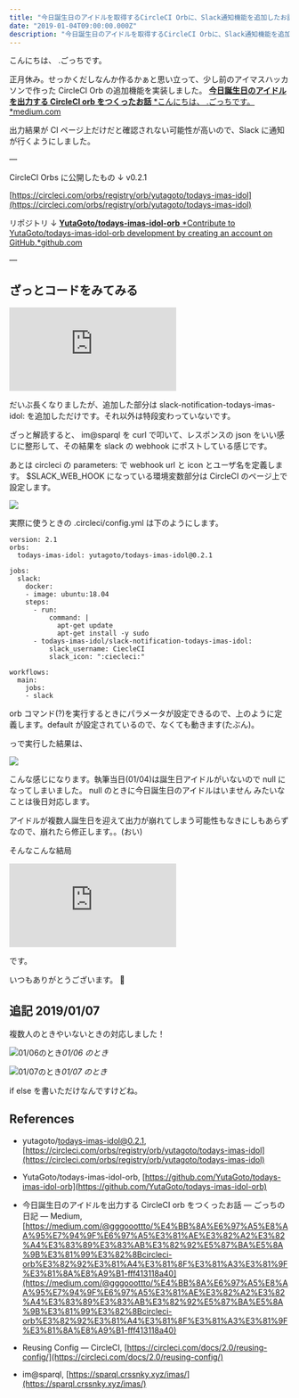 ```yaml
---
title: "今日誕生日のアイドルを取得するCircleCI Orbに、Slack通知機能を追加したお話"
date: "2019-01-04T09:00:00.000Z"
description: "今日誕生日のアイドルを取得するCircleCI Orbに、Slack通知機能を追加したお話"
---
```


こんにちは、 .ごっちです。

正月休み。せっかくだしなんか作るかぁと思い立って、少し前のアイマスハッカソンで作った CircleCI Orb の追加機能を実装しました。
[**今日誕生日のアイドルを出力する CircleCI orb をつくったお話**
*こんにちは、 .ごっちです。*medium.com](https://medium.com/@gggooottto/%E4%BB%8A%E6%97%A5%E8%AA%95%E7%94%9F%E6%97%A5%E3%81%AE%E3%82%A2%E3%82%A4%E3%83%89%E3%83%AB%E3%82%92%E5%87%BA%E5%8A%9B%E3%81%99%E3%82%8Bcircleci-orb%E3%82%92%E3%81%A4%E3%81%8F%E3%81%A3%E3%81%9F%E3%81%8A%E8%A9%B1-fff413118a40)

出力結果が CI ページ上だけだと確認されない可能性が高いので、Slack に通知が行くようにしました。

—

CircleCI Orbs に公開したもの ↓ v0.2.1

[https://circleci.com/orbs/registry/orb/yutagoto/todays-imas-idol](https://circleci.com/orbs/registry/orb/yutagoto/todays-imas-idol)

リポジトリ ↓
[**YutaGoto/todays-imas-idol-orb**
*Contribute to YutaGoto/todays-imas-idol-orb development by creating an account on GitHub.*github.com](https://github.com/YutaGoto/todays-imas-idol-orb)

—

## ざっとコードをみてみる

<iframe src="https://medium.com/media/564dfc62cfbd0541617a7f488b35983a" frameborder=0></iframe>

だいぶ長くなりましたが、追加した部分は slack-notification-todays-imas-idol: を追加しただけです。それ以外は特段変わっていないです。

ざっと解読すると、 im@sparql を curl で叩いて、レスポンスの json をいい感じに整形して、その結果を slack の webhook にポストしている感じです。

あとは circleci の parameters: で webhook url と icon とユーザ名を定義します。 $SLACK_WEB_HOOK になっている環境変数部分は CircleCI のページ上で設定します。

![](https://cdn-images-1.medium.com/max/4684/1*BwrH3knlQ40Zsl6eSAXwEQ.png)

実際に使うときの .circleci/config.yml は下のようにします。

    version: 2.1
    orbs:
      todays-imas-idol: yutagoto/todays-imas-idol@0.2.1

    jobs:
      slack:
        docker:
        - image: ubuntu:18.04
        steps:
          - run:
              command: |
                apt-get update
                apt-get install -y sudo
          - todays-imas-idol/slack-notification-todays-imas-idol:
              slack_username: CiecleCI
              slack_icon: ":ciecleci:"

    workflows:
      main:
        jobs:
        - slack

orb コマンド(?)を実行するときにパラメータが設定できるので、上のように定義します。default が設定されているので、なくても動きます(たぶん)。

っで実行した結果は、

![](https://cdn-images-1.medium.com/max/3540/1*R8COJz7IPGa7ZrhXzePV_Q.png)

こんな感じになります。執筆当日(01/04)は誕生日アイドルがいないので null になってしまいました。 null のときに今日誕生日のアイドルはいません みたいなことは後日対応します。

アイドルが複数人誕生日を迎えて出力が崩れてしまう可能性もなきにしもあらずなので、崩れたら修正します。。(おい)

そんなこんな結局

<iframe src="https://medium.com/media/abf96dc8723995caf9d8f029c1aa6735" frameborder=0></iframe>

です。

いつもありがとうございます。 🙏

## 追記 2019/01/07

複数人のときやいないときの対応しました！

![01/06のとき](https://cdn-images-1.medium.com/max/2516/1*_Ch7F_qmOFHHSUVY5-m-2g.png)_01/06 のとき_

![01/07のとき](https://cdn-images-1.medium.com/max/2328/1*pnopk-yzcyJllxkh1qZ_8Q.png)_01/07 のとき_

if else を書いただけなんですけどね。

## References

- yutagoto/todays-imas-idol@0.2.1, [https://circleci.com/orbs/registry/orb/yutagoto/todays-imas-idol](https://circleci.com/orbs/registry/orb/yutagoto/todays-imas-idol)

- YutaGoto/todays-imas-idol-orb, [https://github.com/YutaGoto/todays-imas-idol-orb](https://github.com/YutaGoto/todays-imas-idol-orb)

- 今日誕生日のアイドルを出力する CircleCI orb をつくったお話 — ごっちの日記 — Medium, [https://medium.com/@gggooottto/%E4%BB%8A%E6%97%A5%E8%AA%95%E7%94%9F%E6%97%A5%E3%81%AE%E3%82%A2%E3%82%A4%E3%83%89%E3%83%AB%E3%82%92%E5%87%BA%E5%8A%9B%E3%81%99%E3%82%8Bcircleci-orb%E3%82%92%E3%81%A4%E3%81%8F%E3%81%A3%E3%81%9F%E3%81%8A%E8%A9%B1-fff413118a40](https://medium.com/@gggooottto/%E4%BB%8A%E6%97%A5%E8%AA%95%E7%94%9F%E6%97%A5%E3%81%AE%E3%82%A2%E3%82%A4%E3%83%89%E3%83%AB%E3%82%92%E5%87%BA%E5%8A%9B%E3%81%99%E3%82%8Bcircleci-orb%E3%82%92%E3%81%A4%E3%81%8F%E3%81%A3%E3%81%9F%E3%81%8A%E8%A9%B1-fff413118a40)

- Reusing Config — CircleCI, [https://circleci.com/docs/2.0/reusing-config/](https://circleci.com/docs/2.0/reusing-config/)

- im@sparql, [https://sparql.crssnky.xyz/imas/](https://sparql.crssnky.xyz/imas/)
